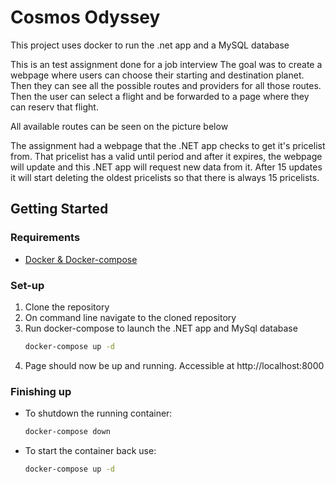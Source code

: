 # Cosmos Odyssey
This project uses docker to run the .net app and a MySQL database

This is an test assignment done for a job interview
The goal was to create a webpage where users can choose their starting and destination planet. Then they can see all the possible routes 
and providers for all those routes. Then the user can select a flight and be forwarded to a page where they can reserv that flight.

All available routes can be seen on the picture below


The assignment had a webpage that the .NET app checks to get it's pricelist from. That pricelist has a valid until period and after it expires,
the webpage will update and this .NET app will request new data from it. After 15 updates it will start deleting the oldest pricelists so that there
is always 15 pricelists.

## Getting Started

### Requirements
* [Docker & Docker-compose](https://docs.docker.com/compose/install/) 
### Set-up
1. Clone the repository
2. On command line navigate to the cloned repository
3. Run docker-compose to launch the .NET app and MySql database
   ```sh
   docker-compose up -d
   ```
4. Page should now be up and running. Accessible at http://localhost:8000
 
### Finishing up
 * To shutdown the running container:
    ```sh
    docker-compose down
    ```
 * To start the container back use:
    ```sh
    docker-compose up -d
    ```